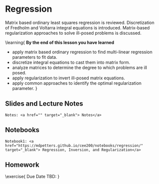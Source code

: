 
# Regression

Matrix based ordinary least squares regression is reviewed. Discretization of Fredholm and Voltarra integral equations is introduced. Matrix-based regularization approaches to solve ill-posed problems is discussed. 

\learning{
**By the end of this lesson you have learned**
- apply matrix based ordinary regression to find multi-linear regression parameters to fit data.
- discretize integral equations to cast them into matrix form.
- analyze matrices to determine the degree to which problems are ill posed.
- apply regularization to invert ill-posed matrix equations.
- apply common approaches to identify the optimal regularization parameter. 
}

## Slides and Lecture Notes

~~~
Notes: <a href="" target="_blank"> Notes</a>
~~~

## Notebooks

~~~
Notebook1: <a href="https://mdpetters.github.io/cee200/notebooks/regression/" target="_blank"> Regression, Inversion, and Regularization</a>
~~~

## Homework

\exercise{
Due Date TBD: 
}
